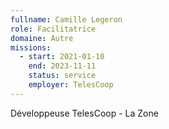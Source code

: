 ```yaml
---
fullname: Camille Legeron
role: Facilitatrice
domaine: Autre
missions:
  - start: 2021-01-10
    end: 2023-11-11
    status: service
    employer: TelesCoop
---
```


Développeuse TelesCoop - La Zone
